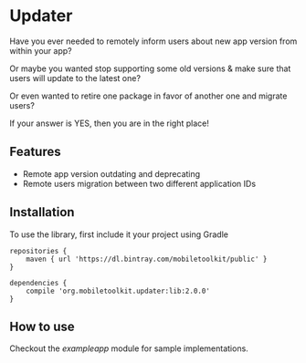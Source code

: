 # Updater

Have you ever needed to remotely inform users about new app version from within your app?

Or maybe you wanted stop supporting some old versions & make sure that users will update to the latest one?

Or even wanted to retire one package in favor of another one and migrate users?

If your answer is YES, then you are in the right place!


## Features

 * Remote app version outdating and deprecating
 * Remote users migration between two different application IDs


## Installation

To use the library, first include it your project using Gradle


    repositories {
        maven { url 'https://dl.bintray.com/mobiletoolkit/public' }
    }

	dependencies {
	    compile 'org.mobiletoolkit.updater:lib:2.0.0'
	}



## How to use

Checkout the *exampleapp* module for sample implementations.